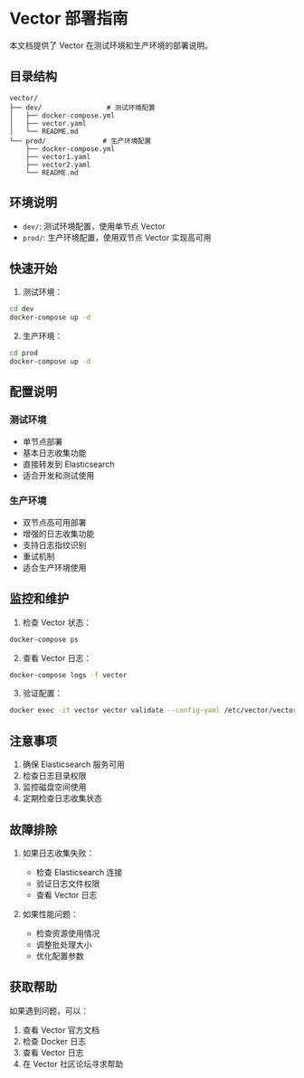 # Vector 部署指南

本文档提供了 Vector 在测试环境和生产环境的部署说明。

## 目录结构

```
vector/
├── dev/                # 测试环境配置
│   ├── docker-compose.yml
│   ├── vector.yaml
│   └── README.md
└── prod/              # 生产环境配置
    ├── docker-compose.yml
    ├── vector1.yaml
    ├── vector2.yaml
    └── README.md
```

## 环境说明

- `dev/`: 测试环境配置，使用单节点 Vector
- `prod/`: 生产环境配置，使用双节点 Vector 实现高可用

## 快速开始

1. 测试环境：
```bash
cd dev
docker-compose up -d
```

2. 生产环境：
```bash
cd prod
docker-compose up -d
```

## 配置说明

### 测试环境

- 单节点部署
- 基本日志收集功能
- 直接转发到 Elasticsearch
- 适合开发和测试使用

### 生产环境

- 双节点高可用部署
- 增强的日志收集功能
- 支持日志指纹识别
- 重试机制
- 适合生产环境使用

## 监控和维护

1. 检查 Vector 状态：
```bash
docker-compose ps
```

2. 查看 Vector 日志：
```bash
docker-compose logs -f vector
```

3. 验证配置：
```bash
docker exec -it vector vector validate --config-yaml /etc/vector/vector.yaml
```

## 注意事项

1. 确保 Elasticsearch 服务可用
2. 检查日志目录权限
3. 监控磁盘空间使用
4. 定期检查日志收集状态

## 故障排除

1. 如果日志收集失败：
   - 检查 Elasticsearch 连接
   - 验证日志文件权限
   - 查看 Vector 日志

2. 如果性能问题：
   - 检查资源使用情况
   - 调整批处理大小
   - 优化配置参数

## 获取帮助

如果遇到问题，可以：

1. 查看 Vector 官方文档
2. 检查 Docker 日志
3. 查看 Vector 日志
4. 在 Vector 社区论坛寻求帮助 